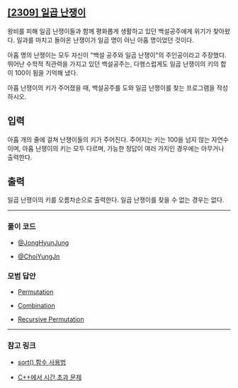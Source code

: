 ## [[2309] 일곱 난쟁이](https://www.acmicpc.net/problem/2309)
왕비를 피해 일곱 난쟁이들과 함께 평화롭게 생활하고 있던 백설공주에게 위기가 찾아왔다. 일과를 마치고 돌아온 난쟁이가 일곱 명이 아닌 아홉 명이었던 것이다.

아홉 명의 난쟁이는 모두 자신이 "백설 공주와 일곱 난쟁이"의 주인공이라고 주장했다. 뛰어난 수학적 직관력을 가지고 있던 백설공주는, 다행스럽게도 일곱 난쟁이의 키의 합이 100이 됨을 기억해 냈다.

아홉 난쟁이의 키가 주어졌을 때, 백설공주를 도와 일곱 난쟁이를 찾는 프로그램을 작성하시오.

## 입력
아홉 개의 줄에 걸쳐 난쟁이들의 키가 주어진다. 주어지는 키는 100을 넘지 않는 자연수이며, 아홉 난쟁이의 키는 모두 다르며, 가능한 정답이 여러 가지인 경우에는 아무거나 출력한다.

## 출력
일곱 난쟁이의 키를 오름차순으로 출력한다. 일곱 난쟁이를 찾을 수 없는 경우는 없다.

*** 

### 풀이 코드

- [@JongHyunJung](https://github.com/almond0115/Algorithm-CodingTest/blob/main/BackJoon/2309/jjh.cpp)

- [@ChoiYungJn](https://github.com/almond0115/Algorithm-CodingTest/blob/main/BackJoon/2309/cyj.cpp)

### 모범 답안

- [Permutation](https://github.com/almond0115/Algorithm-CodingTest/blob/main/BackJoon/2309/solution_1.cpp)

- [Combination](https://github.com/almond0115/Algorithm-CodingTest/blob/main/BackJoon/2309/solution_2.cpp)

- [Recursive Permutation](https://github.com/almond0115/Algorithm-CodingTest/blob/main/BackJoon/2309/solution_3.cpp)

***

### 참고 링크

* [sort() 함수 사용법](https://almond0115.tistory.com/entry/sort-함수-사용법)

* [C++에서 시간 초과 문제](https://almond0115.tistory.com/entry/코테에서-C-시간-초과-문제를-개선하는-3가지-방법)